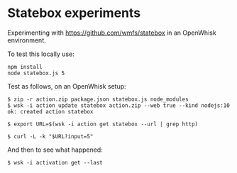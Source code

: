 Statebox experiments
===

Experimenting with https://github.com/wmfs/statebox in an OpenWhisk environment.

To test this locally use:

    npm install
    node statebox.js 5
    
Test as follows, on an OpenWhisk setup:

    $ zip -r action.zip package.json statebox.js node_modules
    $ wsk -i action update statebox action.zip --web true --kind nodejs:10
    ok: created action statebox

    $ export URL=$(wsk -i action get statebox --url | grep http)

    $ curl -L -k "$URL?input=5"

And then to see what happened:

    $ wsk -i activation get --last